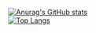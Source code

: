 [![Anurag's GitHub stats](https://github-readme-stats.vercel.app/api?username=TuanDao2002&show_icons=true&theme=tokyonight)](https://github.com/anuraghazra/github-readme-stats)
<br>
[![Top Langs](https://github-readme-stats.vercel.app/api/top-langs/?username=TuanDao2002)](https://github.com/anuraghazra/github-readme-stats)
